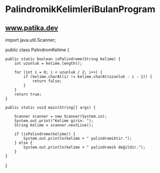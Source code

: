 # PalindromikKelimleriBulanProgram
www.patika.dev
--------


import java.util.Scanner;

public class PalindromKelime {
	
	public static boolean isPalindrome(String kelime) {
        int uzunluk = kelime.length();

        for (int i = 0; i < uzunluk / 2; i++) {
            if (kelime.charAt(i) != kelime.charAt(uzunluk - i - 1)) {
                return false;
            }
        }
        return true;
    }
	
    public static void main(String[] args) {
    	
        Scanner scanner = new Scanner(System.in);
        System.out.print("Kelime girin: ");
        String kelime = scanner.nextLine();

        if (isPalindrome(kelime)) {
            System.out.println(kelime + " palindromiktir.");
        } else {
            System.out.println(kelime + " palindromik değildir.");
        }
    }
}
